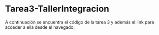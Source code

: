 # Tarea3-TallerIntegracion
A continuación se encuentra el código de la tarea 3 y además el link para acceder a ella desde el navegado. 
